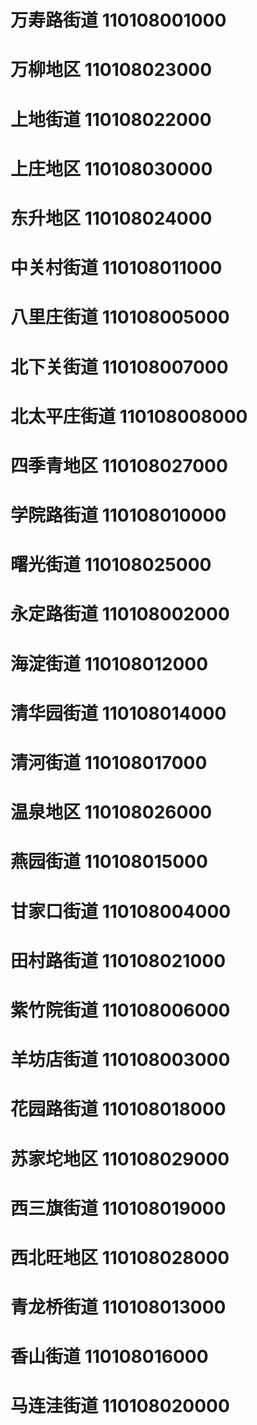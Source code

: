 # 万寿路街道 110108001000
# 万柳地区 110108023000
# 上地街道 110108022000
# 上庄地区 110108030000
# 东升地区 110108024000
# 中关村街道 110108011000
# 八里庄街道 110108005000
# 北下关街道 110108007000
# 北太平庄街道 110108008000
# 四季青地区 110108027000
# 学院路街道 110108010000
# 曙光街道 110108025000
# 永定路街道 110108002000
# 海淀街道 110108012000
# 清华园街道 110108014000
# 清河街道 110108017000
# 温泉地区 110108026000
# 燕园街道 110108015000
# 甘家口街道 110108004000
# 田村路街道 110108021000
# 紫竹院街道 110108006000
# 羊坊店街道 110108003000
# 花园路街道 110108018000
# 苏家坨地区 110108029000
# 西三旗街道 110108019000
# 西北旺地区 110108028000
# 青龙桥街道 110108013000
# 香山街道 110108016000
# 马连洼街道 110108020000
